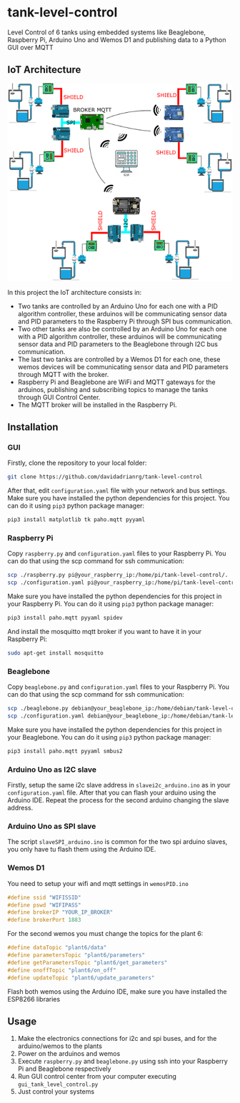 # tank-level-control
Level Control of 6 tanks using embedded systems like Beaglebone, Raspberry Pi, Arduino Uno and Wemos D1 and publishing data to a Python GUI over MQTT

## IoT Architecture
![Architecture](img/architecture.png)

In this project the IoT architecture consists in:
- Two tanks are controlled by an Arduino Uno for each one with a PID algorithm controller, these arduinos will be communicating sensor data and PID parameters to the Raspberry Pi through SPI bus communication.
- Two other tanks are also be controlled by an Arduino Uno for each one with a PID algorithm controller, these arduinos will be communicating sensor data and PID parameters to the Beaglebone through I2C bus communication.
- The last two tanks are controlled by a Wemos D1 for each one, these wemos devices will be communicating sensor data and PID parameters through MQTT with the broker.
- Raspberry Pi and Beaglebone are WiFi and MQTT gateways for the arduinos, publishing and subscribing topics to manage the tanks through GUI Control Center.
- The MQTT broker will be installed in the Raspberry Pi.

## Installation
### GUI
Firstly, clone the repository to your local folder:
```bash
git clone https://github.com/davidadrianrg/tank-level-control
```
After that, edit ```configuration.yaml``` file with your network and bus settings.
Make sure you have installed the python dependencies for this project.
You can do it using ```pip3``` python package manager:
```bash
pip3 install matplotlib tk paho.mqtt pyyaml
```

### Raspberry Pi
Copy ```raspberry.py``` and ```configuration.yaml``` files to your Raspberry Pi.
You can do that using the scp command for ssh communication:
```bash
scp ./raspberry.py pi@your_raspberry_ip:/home/pi/tank-level-control/.
scp ./configuration.yaml pi@your_raspberry_ip:/home/pi/tank-level-control/.
```
Make sure you have installed the python dependencies for this project in your Raspberry Pi.
You can do it using ```pip3``` python package manager:
```bash
pip3 install paho.mqtt pyyaml spidev
```
And install the mosquitto mqtt broker if you want to have it in your Raspberry Pi:
```bash
sudo apt-get install mosquitto
```
### Beaglebone
Copy ```beaglebone.py``` and ```configuration.yaml``` files to your Raspberry Pi.
You can do that using the scp command for ssh communication:
```bash
scp ./beaglebone.py debian@your_beaglebone_ip:/home/debian/tank-level-control/.
scp ./configuration.yaml debian@your_beaglebone_ip:/home/debian/tank-level-control/.
```
Make sure you have installed the python dependencies for this project in your Beaglebone.
You can do it using ```pip3``` python package manager:
```bash
pip3 install paho.mqtt pyyaml smbus2
```
### Arduino Uno as I2C slave
Firstly, setup the same i2c slave address in ```slavei2c_arduino.ino``` as in your ```configuration.yaml``` file.
After that you can flash your arduino using the Arduino IDE.
Repeat the process for the second arduino changing the slave address.
### Arduino Uno as SPI slave
The script ```slaveSPI_arduino.ino``` is common for the two spi arduino slaves, you only have tu flash them using the Arduino IDE.
### Wemos D1
You need to setup your wifi and mqtt settings in ```wemosPID.ino```
```cpp
#define ssid "WIFISSID"
#define pswd "WIFIPASS"
#define brokerIP "YOUR_IP_BROKER"
#define brokerPort 1883
```
For the second wemos you must change the topics for the plant 6:
```cpp
#define dataTopic "plant6/data"
#define parametersTopic "plant6/parameters"
#define getParametersTopic "plant6/get_parameters"
#define onoffTopic "plant6/on_off"
#define updateTopic "plant6/update_parameters"
```
Flash both wemos using the Arduino IDE, make sure you have installed the ESP8266 libraries
## Usage
1. Make the electronics connections for i2c and spi buses, and for the arduino/wemos to the plants
2. Power on the arduinos and wemos
3. Execute ```raspberry.py``` and ```beaglebone.py``` using ssh into your Raspberry Pi and Beaglebone respectively
4. Run GUI control center from your computer executing ```gui_tank_level_control.py```
5. Just control your systems 